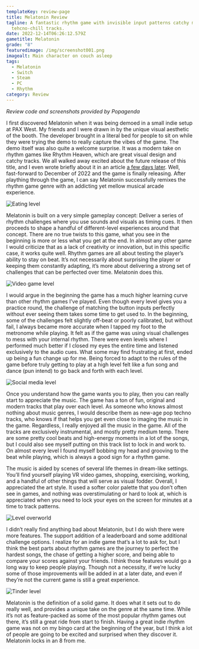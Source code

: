 ```yaml
---
templateKey: review-page
title: Melatonin Review
tagline: A fantastic rhythm game with invisible input patterns catchy modern
  tehcno-chill tracks.
date: 2022-12-14T06:26:12.579Z
gametitle: Melatonin
grade: "8"
featuredimage: /img/screenshot001.png
imagealt: Main character on couch asleep
tags:
  - Melatonin
  - Switch
  - Steam
  - PC
  - Rhythm
category: Review
---
```

*Review code and screenshots provided by Popagenda*

I first discovered Melatonin when it was being demoed in a small indie setup at PAX West. My friends and I were drawn in by the unique visual aesthetic of the booth. The developer brought in a literal bed for people to sit on while they were trying the demo to really capture the vibes of the game. The demo itself was also quite a welcome surprise. It was a modern take on rhythm games like Rhythm Heaven, which are great visual design and catchy tracks. We all walked away excited about the future release of this title, and I even wrote briefly about it in an article [a few days later](https://cantpause.com/articles/pax-west-2022-10-games-i%E2%80%99m-ready-to-buy-right-now/). Well, fast-forward to December of 2022 and the game is finally releasing. After plaything through the game, I can say Melatonin successfully remixes the rhythm game genre with an addicting yet mellow musical arcade experience.

![Eating level](/img/screenshot002.png "Eating level")

Melatonin is built on a very simple gameplay concept: Deliver a series of rhythm challenges where you use sounds and visuals as timing cues. It then proceeds to shape a handful of different-level experiences around that concept. There are no true twists to this game, what you see in the beginning is more or less what you get at the end. In almost any other game I would criticize that as a lack of creativity or innovation, but in this specific case, it works quite well. Rhythm games are all about testing the player’s ability to stay on beat. It’s not necessarily about surprising the player or keeping them constantly adapting, it’s more about delivering a strong set of challenges that can be perfected over time. Melatonin does this.

![Video game level](/img/screenshot006.png "Video game level")

I would argue in the beginning the game has a much higher learning curve than other rhythm games I’ve played. Even though every level gives you a practice round, the challenge of matching the button inputs perfectly without ever seeing them takes some time to get used to. In the beginning, some of the challenges felt slightly off-beat or poorly calibrated, but without fail, I always became more accurate when I tapped my foot to the metronome while playing. It felt as if the game was using visual challenges to mess with your internal rhythm. There were even levels where I performed much better if I closed my eyes the entire time and listened exclusively to the audio cues. What some may find frustrating at first, ended up being a fun change up for me. Being forced to adapt to the rules of the game before truly getting to play at a high level felt like a fun song and dance (pun intend) to go back and forth with each level.

![Social media level](/img/screenshot003.png "Social media level")

Once you understand how the game wants you to play, then you can really start to appreciate the music. The game has a ton of fun, original and modern tracks that play over each level. As someone who knows almost nothing about music genres, I would describe them as new-age pop techno tracks, who knows if that helps you get even close to imaging the music in the game. Regardless, I really enjoyed all the music in the game. All of the tracks are exclusively instrumental, and mostly pretty medium temp. There are some pretty cool beats and high-energy moments in a lot of the songs, but I could also see myself putting on this track list to lock in and work to. On almost every level I found myself bobbing my head and grooving to the beat while playing, which is always a good sign for a rhythm game.

The music is aided by scenes of several life themes in dream-like settings. You’ll find yourself playing VR video games, shopping, exercising, working, and a handful of other things that will serve as visual fodder. Overall, I appreciated the art style. It used a softer color palette that you don’t often see in games, and nothing was overstimulating or hard to look at, which is appreciated when you need to lock your eyes on the screen for minutes at a time to track patterns.

![Level overworld](/img/screenshot000.png "Level overworld")

I didn’t really find anything bad about Melatonin, but I do wish there were more features. The support addition of a leaderboard and some additional challenge options. I realize for an indie game that’s a lot to ask for, but I think the best parts about rhythm games are the journey to perfect the hardest songs, the chase of getting a higher score, and being able to compare your scores against your friends. I think those features would go a long way to keep people playing. Though not a necessity, if we’re lucky some of those improvements will be added in at a later date, and even if they’re not the current game is still a great experience.

![Tinder level](/img/screenshot005.png "Tinder level")

Melatonin is the definition of a solid game. It does what it sets out to do really well, and provides a unique take on the genre at the same time. While it’s not as feature-packed as some of the most popular rhythm games out there, it’s still a great ride from start to finish. Having a great indie rhythm game was not on my bingo card at the beginning of the year, but I think a lot of people are going to be excited and surprised when they discover it. Melatonin locks in an 8 from me.

![]()